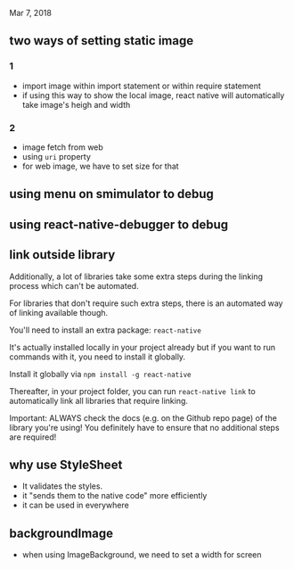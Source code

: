 Mar 7, 2018
## two ways of setting static image
### 1
- import image within import statement or within require statement
- if using this way to show the local image, react native will automatically take image's heigh and width
### 2
- image fetch from web
- using ``uri`` property
- for web image, we have to set size for that

## using menu on smimulator to debug
## using react-native-debugger to debug

## link outside library
Additionally, a lot of libraries take some extra steps during the linking process which can't be automated.

For libraries that don't require such extra steps, there is an automated way of linking available though.

You'll need to install an extra package: ``react-native``

It's actually installed locally in your project already but if you want to run commands with it, you need to install it globally.

Install it globally via ``npm install -g react-native`` 

Thereafter, in your project folder, you can run ``react-native link``  to automatically link all libraries that require linking.

Important: ALWAYS check the docs (e.g. on the Github repo page) of the library you're using! You definitely have to ensure that no additional steps are required!

## why use StyleSheet
- It validates the styles.
- it "sends them to the native code" more efficiently
- it can be used in everywhere

## backgroundImage
- when using ImageBackground, we need to set a width for screen